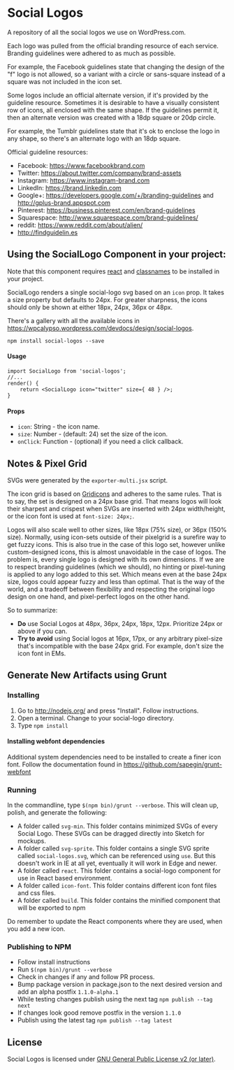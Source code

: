 # Social Logos
A repository of all the social logos we use on WordPress.com.

Each logo was pulled from the official branding resource of each service. Branding guidelines were adhered to as much as possible.

For example, the Facebook guidelines state that changing the design of the "f" logo is not allowed, so a variant with a circle or sans-square instead of a square was not included in the icon set.

Some logos include an official alternate version, if it's provided by the guideline resource. Sometimes it is desirable to have a visually consistent row of icons, all enclosed with the same shape. If the guidelines permit it, then an alternate version was created with a 18dp square or 20dp circle.

For example, the Tumblr guidelines state that it's ok to enclose the logo in any shape, so there's an alternate logo with an 18dp square.

Official guideline resources:

- Facebook: https://www.facebookbrand.com
- Twitter: https://about.twitter.com/company/brand-assets
- Instagram: https://www.instagram-brand.com
- LinkedIn: https://brand.linkedin.com
- Google+: https://developers.google.com/+/branding-guidelines and http://gplus-brand.appspot.com
- Pinterest: https://business.pinterest.com/en/brand-guidelines
- Squarespace: http://www.squarespace.com/brand-guidelines/
- reddit: https://www.reddit.com/about/alien/
- http://findguidelin.es

## Using the SocialLogo Component in your project:

Note that this component requires [react](https://www.npmjs.com/package/react) and [classnames](https://www.npmjs.com/package/classnames)
to be installed in your project.

SocialLogo renders a single social-logo svg based on an `icon` prop. It takes a size property but defaults to 24px. For greater sharpness, the icons should only be shown at either 18px, 24px, 36px or 48px. 

There's a gallery with all the available icons in https://wpcalypso.wordpress.com/devdocs/design/social-logos.

```
npm install social-logos --save
```
#### Usage

```
import SocialLogo from 'social-logos';
//...
render() {
    return <SocialLogo icon="twitter" size={ 48 } />;
}
```

#### Props

* `icon`: String - the icon name.
* `size`: Number - (default: 24) set the size of the icon.
* `onClick`: Function - (optional) if you need a click callback.

## Notes & Pixel Grid

SVGs were generated by the `exporter-multi.jsx` script. 

The icon grid is based on [Gridicons](https://github.com/Automattic/gridicons) and adheres to the same rules. That is to say, the set is designed on a 24px base grid. That means logos will look their sharpest and crispest when SVGs are inserted with 24px width/height, or the icon font is used at `font-size: 24px;`. 

Logos will also scale well to other sizes, like 18px (75% size), or 36px (150% size). Normally, using icon-sets outside of their pixelgrid is a surefire way to get fuzzy icons. This is also true in the case of this logo set, however unlike custom-designed icons, this is almost unavoidable in the case of logos. The problem is, every single logo is designed with its own dimensions. If we are to respect branding guidelines (which we should), no hinting or pixel-tuning is applied to any logo added to this set. Which means even at the base 24px size, logos could appear fuzzy and less than optimal. That is the way of the world, and a tradeoff between flexibility and respecting the original logo design on one hand, and pixel-perfect logos on the other hand. 

So to summarize:

- **Do** use Social Logos at 48px, 36px, 24px, 18px, 12px. Prioritize 24px or above if you can.
- **Try to avoid** using Social logos at 16px, 17px, or any arbitrary pixel-size that's incompatible with the base 24px grid. For example, don't size the icon font in EMs. 

## Generate New Artifacts using Grunt

### Installing

1. Go to http://nodejs.org/ and press "Install". Follow instructions.
2. Open a terminal. Change to your social-logo directory.
3. Type `npm install`

#### Installing webfont dependencies
Additional system dependencies need to be installed to create a finer icon font.
Follow the documentation found in https://github.com/sapegin/grunt-webfont

### Running

In the commandline, type `$(npm bin)/grunt --verbose`. This will clean up, polish, and generate the following:

- A folder called `svg-min`. This folder contains minimized SVGs of every Social Logo. These SVGs can be dragged directly into Sketch for mockups.
- A folder called `svg-sprite`. This folder contains a single SVG sprite called `social-logos.svg`, which can be referenced using `use`. But this doesn't work in IE at all yet, eventually it will work in Edge and newer.
- A folder called `react`. This folder contains a social-logo component for use in React based environment.
- A folder called `icon-font`. This folder contains different icon font files and css files.
- A folder called `build`. This folder contains the minified component that will be exported to npm

Do remember to update the React components where they are used, when you add a new icon.

### Publishing to NPM

- Follow install instructions
- Run `$(npm bin)/grunt --verbose`
- Check in changes if any and follow PR process.
- Bump package version in package.json to the next desired version and add an alpha postfix `1.1.0-alpha.1`
- While testing changes publish using the next tag `npm publish --tag next`
- If changes look good remove postfix in the version `1.1.0`
- Publish using the latest tag `npm publish --tag latest`

## License

Social Logos is licensed under [GNU General Public License v2 (or later)](./LICENSE.md).
